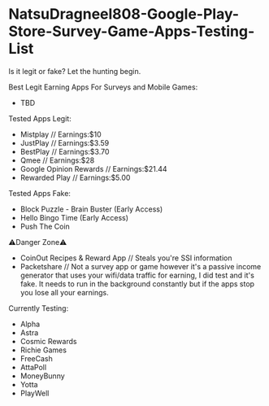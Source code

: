# NatsuDragneel808-Google-Play-Store-Survey-Game-Apps-Testing-List
Is it legit or fake? Let the hunting begin.

Best Legit Earning Apps For Surveys and Mobile Games:
- TBD


Tested Apps Legit:
- Mistplay // Earnings:$10
- JustPlay // Earnings:$3.59
- BestPlay // Earnings:$3.70
- Qmee // Earnings:$28
- Google Opinion Rewards // Earnings:$21.44
- Rewarded Play // Earnings:$5.00

Tested Apps Fake:
- Block Puzzle - Brain Buster (Early Access)
- Hello Bingo Time (Early Access)
- Push The Coin

⚠️Danger Zone⚠️
- CoinOut Recipes & Reward App // Steals you're SSI information
- Packetshare // Not a survey app or game however it's a passive income generator that uses your wifi/data traffic for earning, I did test and it's fake. It needs to run in the background constantly but if the apps stop you lose all your earnings.

Currently Testing:
- Alpha
- Astra
- Cosmic Rewards
- Richie Games
- FreeCash
- AttaPoll
- MoneyBunny
- Yotta
- PlayWell
